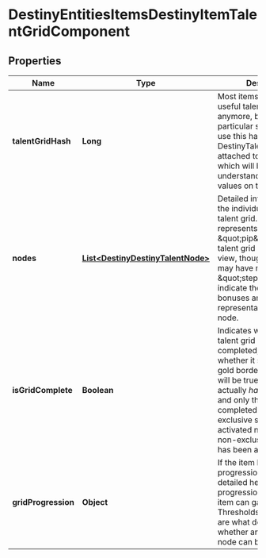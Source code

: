 
# DestinyEntitiesItemsDestinyItemTalentGridComponent

## Properties
Name | Type | Description | Notes
------------ | ------------- | ------------- | -------------
**talentGridHash** | **Long** | Most items don&#39;t have useful talent grids anymore, but Builds in particular still do.  You can use this hash to lookup the DestinyTalentGridDefinition attached to this item, which will be crucial for understanding the node values on the item. |  [optional]
**nodes** | [**List&lt;DestinyDestinyTalentNode&gt;**](DestinyDestinyTalentNode.md) | Detailed information about the individual nodes in the talent grid.  A node represents a single visual \&quot;pip\&quot; in the talent grid or Build detail view, though each node may have multiple \&quot;steps\&quot; which indicate the actual bonuses and visual representation of that node. |  [optional]
**isGridComplete** | **Boolean** | Indicates whether the talent grid on this item is completed, and thus whether it should have a gold border around it.  Only will be true if the item actually *has* a talent grid, and only then if it is completed (i.e. every exclusive set has an activated node, and every non-exclusive set node has been activated) |  [optional]
**gridProgression** | **Object** | If the item has a progression, it will be detailed here. A progression means that the item can gain experience. Thresholds of experience are what determines whether and when a talent node can be activated. |  [optional]



